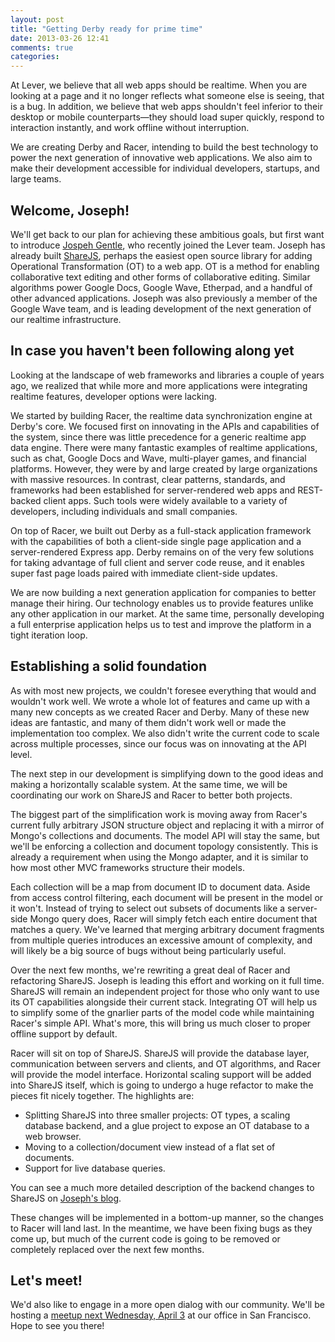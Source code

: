 ```yaml
---
layout: post
title: "Getting Derby ready for prime time"
date: 2013-03-26 12:41
comments: true
categories: 
---
```


At Lever, we believe that all web apps should be realtime. When you are looking at a page and it no longer reflects what someone else is seeing, that is a bug. In addition, we believe that web apps shouldn't feel inferior to their desktop or mobile counterparts&mdash;they should load super quickly, respond to interaction instantly, and work offline without interruption.

We are creating Derby and Racer, intending to build the best technology to power the next generation of innovative web applications. We also aim to make their development accessible for individual developers, startups, and large teams.

## Welcome, Joseph!

We'll get back to our plan for achieving these ambitious goals, but first want to introduce [Jospeh Gentle](http://josephg.com), who recently joined the Lever team. Joseph has already built [ShareJS](http://sharejs.org/), perhaps the easiest open source library for adding Operational Transformation (OT) to a web app. OT is a method for enabling collaborative text editing and other forms of collaborative editing. Similar algorithms power Google Docs, Google Wave, Etherpad, and a handful of other advanced applications. Joseph was also previously a member of the Google Wave team, and is leading development of the next generation of our realtime infrastructure.

## In case you haven't been following along yet

Looking at the landscape of web frameworks and libraries a couple of years ago, we realized that while more and more applications were integrating realtime features, developer options were lacking. 

We started by building Racer, the realtime data synchronization engine at Derby's core. We focused first on innovating in the APIs and capabilities of the system, since there was little precedence for a generic realtime app data engine. There were many fantastic examples of realtime applications, such as chat, Google Docs and Wave, multi-player games, and financial platforms. However, they were by and large created by large organizations with massive resources. In contrast, clear patterns, standards, and frameworks had been established for server-rendered web apps and REST-backed client apps. Such tools were widely available to a variety of developers, including individuals and small companies.

On top of Racer, we built out Derby as a full-stack application framework with the capabilities of both a client-side single page application and a server-rendered Express app. Derby remains on of the very few solutions for taking advantage of full client and server code reuse, and it enables super fast page loads paired with immediate client-side updates.

We are now building a next generation application for companies to better manage their hiring. Our technology enables us to provide features unlike any other application in our market. At the same time, personally developing a full enterprise application helps us to test and improve the platform in a tight iteration loop.

## Establishing a solid foundation

As with most new projects, we couldn't foresee everything that would and wouldn't work well. We wrote a whole lot of features and came up with a many new concepts as we created Racer and Derby. Many of these new ideas are fantastic, and many of them didn't work well or made the implementation too complex. We also didn't write the current code to scale across multiple processes, since our focus was on innovating at the API level.

The next step in our development is simplifying down to the good ideas and making a horizontally scalable system. At the same time, we will be coordinating our work on ShareJS and Racer to better both projects.

The biggest part of the simplification work is moving away from Racer's current fully arbitrary JSON structure object and replacing it with a mirror of Mongo's collections and documents. The model API will stay the same, but we'll be enforcing a collection and document topology consistently. This is already a requirement when using the Mongo adapter, and it is similar to how most other MVC frameworks structure their models.

Each collection will be a map from document ID to document data. Aside from access control filtering, each document will be present in the model or it won't. Instead of trying to select out subsets of documents like a server-side Mongo query does, Racer will simply fetch each entire document that matches a query. We've learned that merging arbitrary document fragments from multiple queries introduces an excessive amount of complexity, and will likely be a big source of bugs without being particularly useful.

Over the next few months, we're rewriting a great deal of Racer and refactoring ShareJS. Joseph is leading this effort and working on it full time. ShareJS will remain an independent project for those who only want to use its OT capabilities alongside their current stack. Integrating OT will help us to simplify some of the gnarlier parts of the model code while maintaining Racer's simple API. What's more, this will bring us much closer to proper offline support by default.

Racer will sit on top of ShareJS. ShareJS will provide the database layer, communication between servers and clients, and OT algorithms, and Racer will provide the model interface. Horizontal scaling support will be added into ShareJS itself, which is going to undergo a huge refactor to make the pieces fit nicely together. The highlights are:

  - Splitting ShareJS into three smaller projects: OT types, a scaling database backend, and a glue project to expose an OT database to a web browser.
  - Moving to a collection/document view instead of a flat set of documents.
  - Support for live database queries.

You can see a much more detailed description of the backend changes to ShareJS on [Joseph's blog](http://josephg.com/post/45724165226/its-time-to-rewrite-sharejs).

These changes will be implemented in a bottom-up manner, so the changes to Racer will land last. In the meantime, we have been fixing bugs as they come up, but much of the current code is going to be removed or completely replaced over the next few months.

## Let's meet!

We'd also like to engage in a more open dialog with our community. We'll be hosting a [meetup next Wednesday, April 3](http://www.meetup.com/lever-open-source/events/111258232/) at our office in San Francisco. Hope to see you there!
